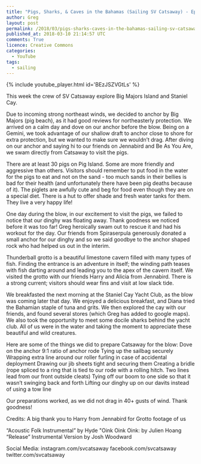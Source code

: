 ```yaml
---
title: "Pigs, Sharks, & Caves in the Bahamas (Sailing SV Catsaway) - Ep. 25"
author: Greg
layout: post
permalink: /2018/03/pigs-sharks-caves-in-the-bahamas-sailing-sv-catsaway-ep-25
published_at: 2018-03-10 21:14:57 UTC
comments: True
licence: Creative Commons
categories:
  - YouTube
tags:
  - sailing
---
```


{% include youtube_player.html id='BEzJSZVGtLs' %}




This week the crew of SV Catsaway explore Big Majors Island and Staniel Cay.

Due to incoming strong northeast winds, we decided to anchor by Big Majors (pig beach), as it had good reviews for northeasterly protection.  We arrived on a calm day and dove on our anchor before the blow.  Being on a Gemini, we took advantage of our shallow draft to anchor close to shore for extra protection, but we wanted to make sure we wouldn’t drag.  After diving on our anchor and saying hi to our friends on Jennabird and Be As You Are, we swam directly from Catsaway to visit the pigs.

There are at least 30 pigs on Pig Island.  Some are more friendly and aggressive than others.  Visitors should remember to put food in the water for the pigs to eat and not on the sand - too much sands in their bellies is bad for their health (and unfortunately there have been pig deaths because of it).  The piglets are awfully cute and beg for food even though they are on a special diet.  There is a hut to offer shade and fresh water tanks for them.  They live a very happy life!

One day during the blow, in our excitement to visit the pigs, we failed to notice that our dinghy was floating away.  Thank goodness we noticed before it was too far!  Greg heroically swam out to rescue it and had his workout for the day.  Our friends from Spiraserpula generously donated a small anchor for our dinghy and so we said goodbye to the anchor shaped rock who had helped us out in the interim.  

Thunderball grotto is a beautiful limestone cavern filled with many types of fish.  Finding the entrance is an adventure in itself; the winding path teases with fish darting around and leading you to the apex of the cavern itself.  We visited the grotto with our friends Harry and Alicia from Jennabird.  There is a strong current; visitors should wear fins and visit at low slack tide.  

We breakfasted the next morning at the Staniel Cay Yacht Club, as the blow was coming later that day.  We enjoyed a delicious breakfast, and Diana tried the Bahamian staple of tuna and grits.  We then explored the cay with our friends, and found several stores (which Greg has added to google maps).  We also took the opportunity to meet some docile sharks behind the yacht club.  All of us were in the water and taking the moment to appreciate these beautiful and wild creatures.

Here are some of the things we did to prepare Catsaway for the blow:
Dove on the anchor
9:1 ratio of anchor rode
Tying up the sailbag securely
Wrapping extra line around our roller furling in case of accidental deployment
Drawing our jib sheets tight and securing them
Creating a bridle (rope spliced to a ring that is tied to our rode with a rolling hitch.  Two lines lead from our front outside cleats)
Tying off our boom to one side so that it wasn’t swinging back and forth
Lifting our dinghy up on our davits instead of using a tow line

Our preparations worked, as we did not drag in 40+ gusts of wind.  Thank goodness!

Credits:
A big thank you to Harry from Jennabird for Grotto footage of us

“Acoustic Folk Instrumental” by Hyde
"Oink Oink Oink: by Julien Hoang
“Release” Instrumental Version by Josh Woodward

Social Media:
instagram.com/svcatsaway
facebook.com/svcatsaway
twitter.com/svcatsaway

